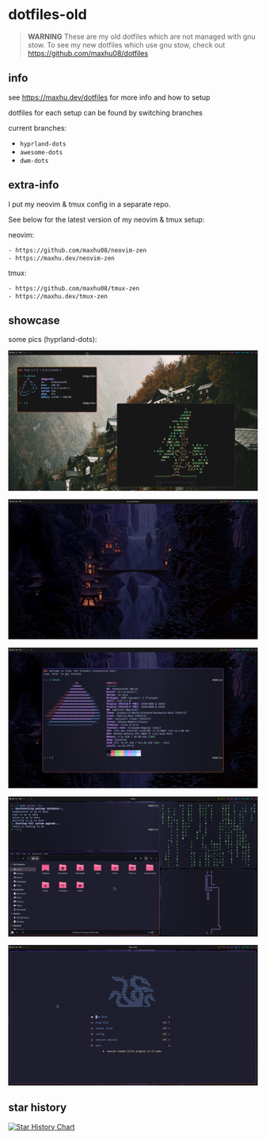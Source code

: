# dotfiles-old

> **WARNING** These are my old dotfiles which are not managed with gnu stow. To see my new dotfiles which use gnu stow, check out https://github.com/maxhu08/dotfiles

## info

see https://maxhu.dev/dotfiles for more info and how to setup

dotfiles for each setup can be found by switching branches

current branches:

- `hyprland-dots`
- `awesome-dots`
- `dwm-dots`

## extra-info

I put my neovim & tmux config in a separate repo.

See below for the latest version of my neovim & tmux setup:

neovim:

    - https://github.com/maxhu08/neovim-zen
    - https://maxhu.dev/neovim-zen

tmux:

    - https://github.com/maxhu08/tmux-zen
    - https://maxhu.dev/tmux-zen

## showcase

some pics (hyprland-dots):

![gruvbox](./screenshots/gruvbox.png)

![image-1](./screenshots/1.png)

![image-2](./screenshots/2.png)

![image-3](./screenshots/3.png)

![image-4](./screenshots/4.png)

## star history

[![Star History Chart](https://api.star-history.com/svg?repos=maxhu08/dotfiles&type=Date)](https://star-history.com/#maxhu08/dotfiles&Date)
